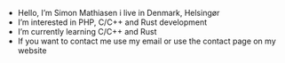 - Hello, I’m Simon Mathiasen i live in Denmark, Helsingør
- I’m interested in PHP, C/C++ and Rust development
- I’m currently learning C/C++ and Rust
- If you want to contact me use my email or use the contact page on my website

<!---
simonjuulsgaard/simonjuulsgaard is a ✨ special ✨ repository because its `README.md` (this file) appears on your GitHub profile.
You can click the Preview link to take a look at your changes.
--->
